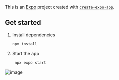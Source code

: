  This is an [Expo](https://expo.dev) project created with [`create-expo-app`](https://www.npmjs.com/package/create-expo-app).

## Get started

1. Install dependencies

   ```bash
   npm install
   ```

2. Start the app

   ```bash
    npx expo start
   ```


![image](https://github.com/user-attachments/assets/8b207033-b1a9-4d40-828a-cc63b86a20cb)
